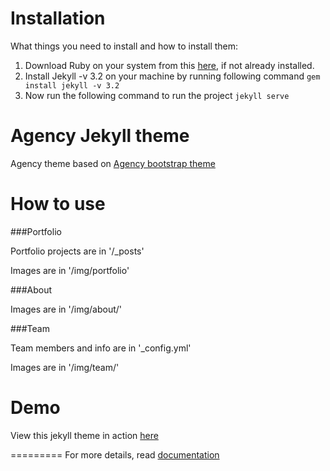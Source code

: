 # Installation 

What things you need to install and how to install them:

1. Download Ruby on your system from this [here](https://www.ruby-lang.org/en/documentation/installation/), if not already installed.
2. Install Jekyll -v 3.2 on your machine by running following command ``gem install jekyll -v 3.2``
3. Now run the following command to run the project ``jekyll serve``

Agency Jekyll theme
====================

Agency theme based on [Agency bootstrap theme ](http://startbootstrap.com/templates/agency/)

# How to use

###Portfolio 

Portfolio projects are in '/_posts'

Images are in '/img/portfolio'

###About

Images are in '/img/about/'

###Team

Team members and info are in '_config.yml'

Images are in '/img/team/'


# Demo

View this jekyll theme in action [here](https://y7kim.github.io/agency-jekyll-theme)

=========
For more details, read [documentation](http://jekyllrb.com/)
